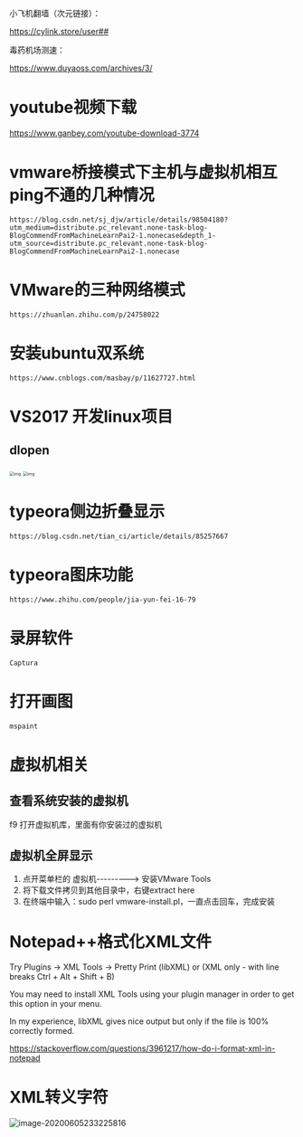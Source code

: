 

小飞机翻墙（次元链接）：

https://cylink.store/user##

毒药机场测速：

https://www.duyaoss.com/archives/3/



# youtube视频下载

https://www.ganbey.com/youtube-download-3774



# vmware桥接模式下主机与虚拟机相互ping不通的几种情况

```
https://blog.csdn.net/sj_djw/article/details/98504180?utm_medium=distribute.pc_relevant.none-task-blog-BlogCommendFromMachineLearnPai2-1.nonecase&depth_1-utm_source=distribute.pc_relevant.none-task-blog-BlogCommendFromMachineLearnPai2-1.nonecase
```



# VMware的三种网络模式

```
https://zhuanlan.zhihu.com/p/24758022
```



# 安装ubuntu双系统

```
https://www.cnblogs.com/masbay/p/11627727.html
```

# VS2017 开发linux项目

## dlopen

<img src="E:\mygithub\markdown_note\images\1550546129_560350.png" alt="img" style="zoom:50%;" />

<img src="E:\mygithub\markdown_note\images\1550546129_911639.png" alt="img" style="zoom:50%;" />

# typeora侧边折叠显示

```
https://blog.csdn.net/tian_ci/article/details/85257667
```

# typeora图床功能

```
https://www.zhihu.com/people/jia-yun-fei-16-79
```



# 录屏软件

```
Captura
```

# 打开画图

```
mspaint
```

# 虚拟机相关

## 查看系统安装的虚拟机

f9 打开虚拟机库，里面有你安装过的虚拟机

## 虚拟机全屏显示

1. 点开菜单栏的 虚拟机---------> 安装VMware Tools
2. 将下载文件拷贝到其他目录中，右键extract here
3. 在终端中输入：sudo perl vmware-install.pl，一直点击回车，完成安装



# Notepad++格式化XML文件

Try Plugins -> XML Tools -> Pretty Print (libXML) or (XML only - with line breaks Ctrl + Alt + Shift + B)

You may need to install XML Tools using your plugin manager in order to get this option in your menu.

In my experience, libXML gives nice output but only if the file is 100% correctly formed.

https://stackoverflow.com/questions/3961217/how-do-i-format-xml-in-notepad

# XML转义字符

![image-20200605233225816](E:\mygithub\markdown_note\images\image-20200605233225816.png)